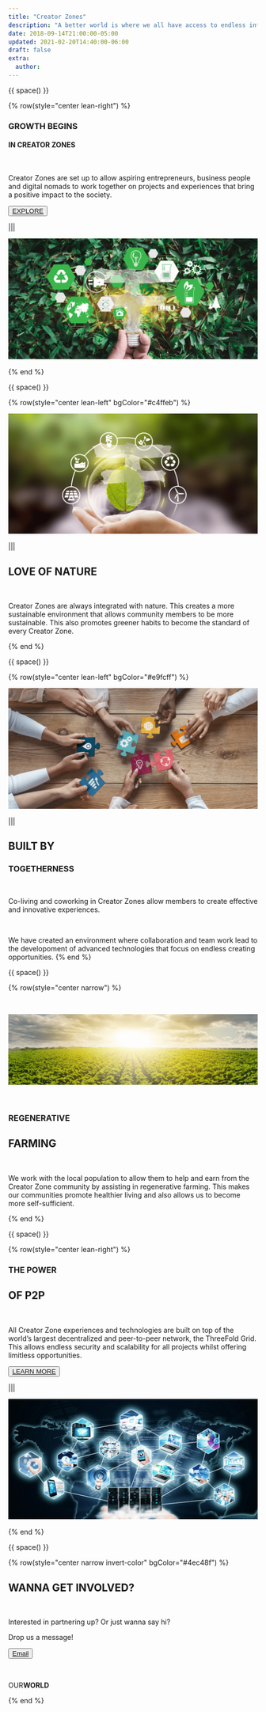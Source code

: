 ```yaml
---
title: "Creator Zones"
description: "A better world is where we all have access to endless information and opportunities."
date: 2018-09-14T21:00:00-05:00
updated: 2021-02-20T14:40:00-06:00
draft: false
extra:
  author:
---
```


<!-- section 1 (header) -->

{{ space() }}

{% row(style="center lean-right") %}

### GROWTH BEGINS

#### IN CREATOR ZONES

<br>

Creator Zones are set up to allow aspiring entrepreneurs, business people and digital nomads to work together on projects and experiences that bring a positive impact to the society.

<button>[EXPLORE]("/")</button>

|||

![Image](images/creator.png)

{% end %}

{{ space() }}

{% row(style="center lean-left" bgColor="#c4ffeb") %}

![Image](images/nature.png)

|||

## LOVE OF NATURE

<br/>

Creator Zones are always integrated with nature.
This creates a more sustainable environment that
allows community members to be more
sustainable. This also promotes greener habits
to become the standard of every Creator Zone.

{% end %}

{{ space() }}

{% row(style="center lean-left" bgColor="#e9fcff") %}

![Image](images/ow_lp1.png)

|||

## BUILT BY

### TOGETHERNESS

<br/>

Co-living and coworking in Creator Zones allow members to create effective and innovative experiences.

<br>

We have created an environment where collaboration and team work lead to the developoment of advanced technologies that focus on endless creating opportunities.
{% end %}

{{ space() }}

{% row(style="center narrow") %}

<br>

![Image](images/regenerative.png)

<br>

### REGENERATIVE

## FARMING

<br>

We work with the local population to allow them to help and earn from the Creator Zone community by assisting in regenerative farming. This makes our communities promote healthier living and also allows us to become more self-sufficient.

{% end %}

{{ space() }}

{% row(style="center lean-right") %}

### THE POWER

## OF P2P

<br>

All Creator Zone experiences and technologies are built on top of the world’s largest decentralized and peer-to-peer network, the ThreeFold Grid. This allows endless security and scalability for all projects whilst offering limitless opportunities.

<button>[LEARN MORE]("/")</button>

|||

![Image](images/p2p.png)

{% end %}

{{ space() }}

{% row(style="center narrow invert-color" bgColor="#4ec48f") %}

## WANNA GET **INVOLVED?**

<br/>

Interested in partnering up? Or just wanna say hi?

Drop us a message!

<button>[Email](mailto:info@ourverse.tf)</button>

<br>

OUR**WORLD**

{% end %}
